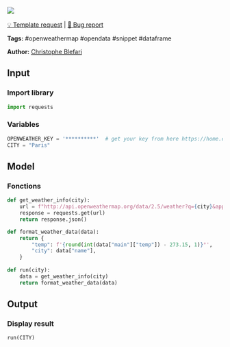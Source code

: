 <a href="https://app.naas.ai/user-redirect/naas/downloader?url=https://raw.githubusercontent.com/jupyter-naas/awesome-notebooks/master/OpenWeatherMap/OpenWeatherMap_Get_City_Weather.ipynb" target="_parent"><img src="https://naasai-public.s3.eu-west-3.amazonaws.com/open_in_naas.svg"/></a><br><br><a href="https://github.com/jupyter-naas/awesome-notebooks/issues/new?assignees=&labels=&template=template-request.md&title=Tool+-+Action+of+the+notebook+">💡 Template request</a> | <a href="https://github.com/jupyter-naas/awesome-notebooks/issues/new?assignees=&labels=&template=bug_report.md&title=OpenWeatherMap+-+Get+City+Weather:+Error+short+description">🚨 Bug report</a>

**Tags:** #openweathermap #opendata #snippet #dataframe

**Author:** [Christophe Blefari](https://www.linkedin.com/in/christopheblefari/)

## Input

### Import library


```python
import requests
```

### Variables


```python
OPENWEATHER_KEY = '**********'  # get your key from here https://home.openweathermap.org/api_keys (it takes couples of minutes)
CITY = "Paris"
```

## Model

### Fonctions


```python
def get_weather_info(city):
    url = f"http://api.openweathermap.org/data/2.5/weather?q={city}&appid={OPENWEATHER_KEY}"
    response = requests.get(url)
    return response.json()

def format_weather_data(data):
    return {
        "temp": f'{round(int(data["main"]["temp"]) - 273.15, 1)}°',
        "city": data["name"],
    }
    
def run(city):
    data = get_weather_info(city)
    return format_weather_data(data)
```

## Output

### Display result


```python
run(CITY)
```
